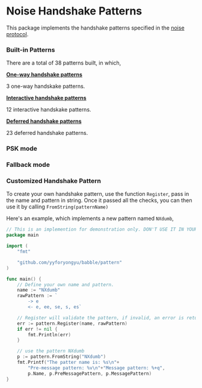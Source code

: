 # Noise Handshake Patterns

This package implements the handshake patterns specified in the [noise protocol](https://noiseprotocol.org/noise.html#handshake-patterns).

### Built-in Patterns

There are a total of 38 patterns built, in which,

**[One-way handshake patterns](https://noiseprotocol.org/noise.html#one-way-handshake-patterns)**

3 one-way handskake patterns.

**[Interactive handshake patterns](https://noiseprotocol.org/noise.html#interactive-handshake-patterns-fundamental)**

12 interactive handskake patterns.

**[Deferred handshake patterns](https://noiseprotocol.org/noise.html#interactive-handshake-patterns-deferred)**

23 deferred handshake patterns.

### PSK mode

### Fallback mode

### Customized Handshake Pattern

To create your own handshake pattern, use the function `Register`, pass in the name and pattern in string. Once it passed all the checks, you can then use it by calling `FromString(patternName)`

Here's an example, which implements a new pattern named `NXdumb`,

```go
// This is an implemention for demonstration only. DON'T USE IT IN YOUR CODE.
package main

import (
	"fmt"

	"github.com/yyforyongyu/babble/pattern"
)

func main() {
	// Define your own name and pattern.
	name := "NXdumb"
	rawPattern := `
		-> e
		<- e, ee, se, s, es`

	// Register will validate the pattern, if invalid, an error is returned.
	err := pattern.Register(name, rawPattern)
	if err != nil {
		fmt.Println(err)
	}

	// use the pattern NXdumb
	p := pattern.FromString("NXdumb")
	fmt.Printf("The patter name is: %s\n"+
		"Pre-message pattern: %v\n"+"Message pattern: %+q",
		p.Name, p.PreMessagePattern, p.MessagePattern)
}
```

